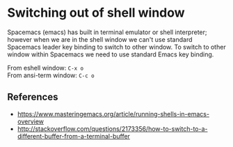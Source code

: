 # Switching out of shell window

Spacemacs (emacs) has built in terminal emulator or shell interpreter; however when we are in the shell window we can't use standard Spacemacs <space> leader key binding to switch to other window. To switch to other window within Spacemacs we need to use standard Emacs key binding.

From eshell window: `C-x o`  
From ansi-term window: `C-c o`  

## References

* https://www.masteringemacs.org/article/running-shells-in-emacs-overview
* http://stackoverflow.com/questions/2173356/how-to-switch-to-a-different-buffer-from-a-terminal-buffer
